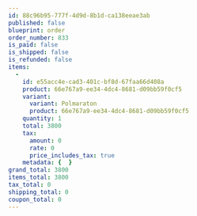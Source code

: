 ```yaml
---
id: 88c96b95-777f-4d9d-8b1d-ca138eeae3ab
published: false
blueprint: order
order_number: 833
is_paid: false
is_shipped: false
is_refunded: false
items:
  -
    id: e55acc4e-cad3-401c-bf8d-67faa66d408a
    product: 66e767a9-ee34-4dc4-8681-d09bb59f0cf5
    variant:
      variant: Polmaraton
      product: 66e767a9-ee34-4dc4-8681-d09bb59f0cf5
    quantity: 1
    total: 3800
    tax:
      amount: 0
      rate: 0
      price_includes_tax: true
    metadata: {  }
grand_total: 3800
items_total: 3800
tax_total: 0
shipping_total: 0
coupon_total: 0
---
```

